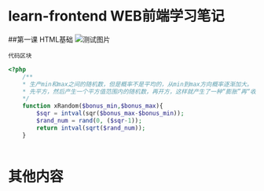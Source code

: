 # learn-frontend WEB前端学习笔记
##第一课 HTML基础
![测试图片](https://github.com/kuju/learn-frontend/blob/master/ScreenImg/test.png?raw=true "Test Img")

`代码区块`


```php
<?php
    /**
    * 生产min和max之间的随机数，但是概率不是平均的，从min到max方向概率逐渐加大。
    * 先平方，然后产生一个平方值范围内的随机数，再开方，这样就产生了一种“膨胀”再“收缩”的效果。
    */  
    function xRandom($bonus_min,$bonus_max){
        $sqr = intval(sqr($bonus_max-$bonus_min));
        $rand_num = rand(0, ($sqr-1));
        return intval(sqrt($rand_num));
    }
    
```
    
# 其他内容
